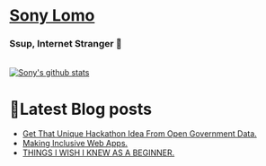 # [Sony Lomo](https://sonylomo.github.io/) 
### Ssup, Internet Stranger 🤩

<br />


<a href="https://github.com/sonylomo/github-readme-stats">
  <img align="center" src="https://github-readme-stats.vercel.app/api?username=sonylomo&show_icons=true&include_all_commits=true&theme=cobalt" alt="Sony's github stats" />
</a>

# 📕Latest Blog posts
<!-- BLOG-POST-LIST:START -->
- [Get That Unique Hackathon Idea From Open Government Data.](https://dev.to/msambassadorske/get-that-unique-hackathon-idea-from-open-government-data-4l0a)
- [Making Inclusive Web Apps.](https://dev.to/msambassadorske/making-inclusive-web-apps-aj)
- [THINGS I WISH I KNEW AS A BEGINNER.](https://dev.to/sony_lomo/things-i-wish-i-knew-as-a-beginner-33el)
<!-- BLOG-POST-LIST:END -->
